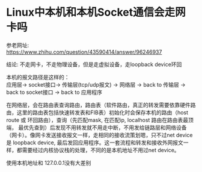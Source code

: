 # Linux中本机和本机Socket通信会走网卡吗

参老网址:\
https://www.zhihu.com/question/43590414/answer/96246937 

结论: 不走网卡，不走物理设备，但是走虚拟设备，走loopback device环回

本机的报文路径是这样的：\
应用层-> socket接口-> 传输层(tcp/udp报文) -> 网络层 -> back to 传输层 -> back to socket接口 -> back to 应用程序

在网络层，会在路由表查询路由，路由表（软件路由，真正的转发需要依靠硬件路由，这里的路由表包括快速转发表和FIB表）初始化时会保存本机的路由（host route 或 环回路由），查询（先匹配mask, 在匹配ip, localhost 路由在路由表最顶端， 最优先查到）后发现不用转发就不用走中断，不用发给链路层和网络设备（网卡）。像网卡发送接收报文一样，走相同的接收流策划嗯，只不过net device 是 loopback device, 最后发回应用程序。这一套流程和转发和接收外网报文一样，都需要经过内核协议栈的处理，不同的是本机地址不用过net device。

使用本机地址和 127.0.0.1没有大差别